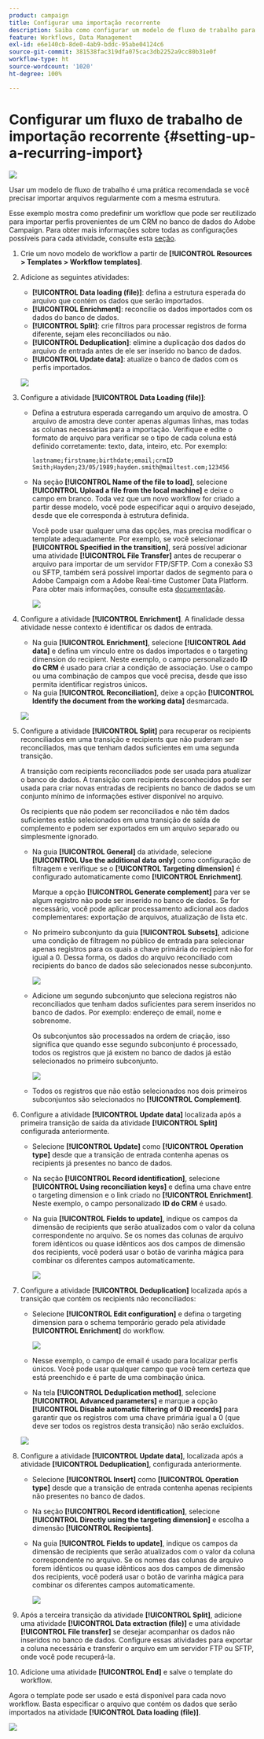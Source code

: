 ```yaml
---
product: campaign
title: Configurar uma importação recorrente
description: Saiba como configurar um modelo de fluxo de trabalho para importações recorrentes.
feature: Workflows, Data Management
exl-id: e6e140cb-8de0-4ab9-bddc-95abe04124c6
source-git-commit: 381538fac319dfa075cac3db2252a9cc80b31e0f
workflow-type: ht
source-wordcount: '1020'
ht-degree: 100%

---
```


# Configurar um fluxo de trabalho de importação recorrente {#setting-up-a-recurring-import}

![](../../assets/v7-only.svg)

Usar um modelo de fluxo de trabalho é uma prática recomendada se você precisar importar arquivos regularmente com a mesma estrutura.

Esse exemplo mostra como predefinir um workflow que pode ser reutilizado para importar perfis provenientes de um CRM no banco de dados do Adobe Campaign. Para obter mais informações sobre todas as configurações possíveis para cada atividade, consulte esta [seção](about-activities.md).

1. Crie um novo modelo de workflow a partir de **[!UICONTROL Resources > Templates > Workflow templates]**.
1. Adicione as seguintes atividades:

   * **[!UICONTROL Data loading (file)]**: defina a estrutura esperada do arquivo que contém os dados que serão importados.
   * **[!UICONTROL Enrichment]**: reconcilie os dados importados com os dados do banco de dados.
   * **[!UICONTROL Split]**: crie filtros para processar registros de forma diferente, sejam eles reconciliados ou não.
   * **[!UICONTROL Deduplication]**: elimine a duplicação dos dados do arquivo de entrada antes de ele ser inserido no banco de dados.
   * **[!UICONTROL Update data]**: atualize o banco de dados com os perfis importados.

   ![](assets/import_template_example0.png)

1. Configure a atividade **[!UICONTROL Data Loading (file)]**:

   * Defina a estrutura esperada carregando um arquivo de amostra. O arquivo de amostra deve conter apenas algumas linhas, mas todas as colunas necessárias para a importação. Verifique e edite o formato de arquivo para verificar se o tipo de cada coluna está definido corretamente: texto, data, inteiro, etc. Por exemplo:

      ```
      lastname;firstname;birthdate;email;crmID
      Smith;Hayden;23/05/1989;hayden.smith@mailtest.com;123456
      ```

   * Na seção **[!UICONTROL Name of the file to load]**, selecione **[!UICONTROL Upload a file from the local machine]** e deixe o campo em branco. Toda vez que um novo workflow for criado a partir desse modelo, você pode especificar aqui o arquivo desejado, desde que ele corresponda à estrutura definida.

      Você pode usar qualquer uma das opções, mas precisa modificar o template adequadamente. Por exemplo, se você selecionar **[!UICONTROL Specified in the transition]**, será possível adicionar uma atividade **[!UICONTROL File Transfer]** antes de recuperar o arquivo para importar de um servidor FTP/SFTP. Com a conexão S3 ou SFTP, também será possível importar dados de segmento para o Adobe Campaign com a Adobe Real-time Customer Data Platform. Para obter mais informações, consulte esta [documentação](https://experienceleague.adobe.com/docs/experience-platform/destinations/catalog/email-marketing/adobe-campaign.html?lang=pt-BR).

      ![](assets/import_template_example1.png)

1. Configure a atividade **[!UICONTROL Enrichment]**. A finalidade dessa atividade nesse contexto é identificar os dados de entrada.

   * Na guia **[!UICONTROL Enrichment]**, selecione **[!UICONTROL Add data]** e defina um vínculo entre os dados importados e o targeting dimension do recipient. Neste exemplo, o campo personalizado **ID do CRM** é usado para criar a condição de associação. Use o campo ou uma combinação de campos que você precisa, desde que isso permita identificar registros únicos.
   * Na guia **[!UICONTROL Reconciliation]**, deixe a opção **[!UICONTROL Identify the document from the working data]** desmarcada.

   ![](assets/import_template_example2.png)

1. Configure a atividade **[!UICONTROL Split]** para recuperar os recipients reconciliados em uma transição e recipients que não puderam ser reconciliados, mas que tenham dados suficientes em uma segunda transição.

   A transição com recipients reconciliados pode ser usada para atualizar o banco de dados. A transição com recipients desconhecidos pode ser usada para criar novas entradas de recipients no banco de dados se um conjunto mínimo de informações estiver disponível no arquivo.

   Os recipients que não podem ser reconciliados e não têm dados suficientes estão selecionados em uma transição de saída de complemento e podem ser exportados em um arquivo separado ou simplesmente ignorado.

   * Na guia **[!UICONTROL General]** da atividade, selecione **[!UICONTROL Use the additional data only]** como configuração de filtragem e verifique se o **[!UICONTROL Targeting dimension]** é configurado automaticamente como **[!UICONTROL Enrichment]**.

      Marque a opção **[!UICONTROL Generate complement]** para ver se algum registro não pode ser inserido no banco de dados. Se for necessário, você pode aplicar processamento adicional aos dados complementares: exportação de arquivos, atualização de lista etc.

   * No primeiro subconjunto da guia **[!UICONTROL Subsets]**, adicione uma condição de filtragem no público de entrada para selecionar apenas registros para os quais a chave primária do recipient não for igual a 0. Dessa forma, os dados do arquivo reconciliado com recipients do banco de dados são selecionados nesse subconjunto.

      ![](assets/import_template_example3.png)

   * Adicione um segundo subconjunto que seleciona registros não reconciliados que tenham dados suficientes para serem inseridos no banco de dados. Por exemplo: endereço de email, nome e sobrenome.

      Os subconjuntos são processados na ordem de criação, isso significa que quando esse segundo subconjunto é processado, todos os registros que já existem no banco de dados já estão selecionados no primeiro subconjunto.

      ![](assets/import_template_example3_2.png)

   * Todos os registros que não estão selecionados nos dois primeiros subconjuntos são selecionados no **[!UICONTROL Complement]**.

1. Configure a atividade **[!UICONTROL Update data]** localizada após a primeira transição de saída da atividade **[!UICONTROL Split]** configurada anteriormente.

   * Selecione **[!UICONTROL Update]** como **[!UICONTROL Operation type]** desde que a transição de entrada contenha apenas os recipients já presentes no banco de dados.
   * Na seção **[!UICONTROL Record identification]**, selecione **[!UICONTROL Using reconciliation keys]** e defina uma chave entre o targeting dimension e o link criado no **[!UICONTROL Enrichment]**. Neste exemplo, o campo personalizado **ID do CRM** é usado.
   * Na guia **[!UICONTROL Fields to update]**, indique os campos da dimensão de recipients que serão atualizados com o valor da coluna correspondente no arquivo. Se os nomes das colunas de arquivo forem idênticos ou quase idênticos aos dos campos de dimensão dos recipients, você poderá usar o botão de varinha mágica para combinar os diferentes campos automaticamente.

      ![](assets/import_template_example6.png)

1. Configure a atividade **[!UICONTROL Deduplication]** localizada após a transição que contém os recipients não reconciliados:

   * Selecione **[!UICONTROL Edit configuration]** e defina o targeting dimension para o schema temporário gerado pela atividade **[!UICONTROL Enrichment]** do workflow.

      ![](assets/import_template_example4.png)

   * Nesse exemplo, o campo de email é usado para localizar perfis únicos. Você pode usar qualquer campo que você tem certeza que está preenchido e é parte de uma combinação única.
   * Na tela **[!UICONTROL Deduplication method]**, selecione **[!UICONTROL Advanced parameters]** e marque a opção **[!UICONTROL Disable automatic filtering of 0 ID records]** para garantir que os registros com uma chave primária igual a 0 (que deve ser todos os registros desta transição) não serão excluídos.

   ![](assets/import_template_example7.png)

1. Configure a atividade **[!UICONTROL Update data]**, localizada após a atividade **[!UICONTROL Deduplication]**, configurada anteriormente.

   * Selecione **[!UICONTROL Insert]** como **[!UICONTROL Operation type]** desde que a transição de entrada contenha apenas recipients não presentes no banco de dados.
   * Na seção **[!UICONTROL Record identification]**, selecione **[!UICONTROL Directly using the targeting dimension]** e escolha a dimensão **[!UICONTROL Recipients]**.
   * Na guia **[!UICONTROL Fields to update]**, indique os campos da dimensão de recipients que serão atualizados com o valor da coluna correspondente no arquivo. Se os nomes das colunas de arquivo forem idênticos ou quase idênticos aos dos campos de dimensão dos recipients, você poderá usar o botão de varinha mágica para combinar os diferentes campos automaticamente.

      ![](assets/import_template_example8.png)

1. Após a terceira transição da atividade **[!UICONTROL Split]**, adicione uma atividade **[!UICONTROL Data extraction (file)]** e uma atividade **[!UICONTROL File transfer]** se desejar acompanhar os dados não inseridos no banco de dados. Configure essas atividades para exportar a coluna necessária e transferir o arquivo em um servidor FTP ou SFTP, onde você pode recuperá-la.
1. Adicione uma atividade **[!UICONTROL End]** e salve o template do workflow.

Agora o template pode ser usado e está disponível para cada novo workflow. Basta especificar o arquivo que contém os dados que serão importados na atividade **[!UICONTROL Data loading (file)]**.

![](assets/import_template_example9.png)
